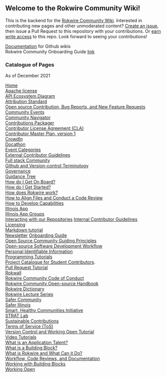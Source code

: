 ## Welcome to the Rokwire Community Wiki! 

This is the backend for the [Rokwire Community Wiki](https://github.com/rokwire/rokwire-community/wiki). Interested in contributing new pages and other unmoderated content? [Create an issue](https://github.com/rokwire/rokwire-community/issues/new/choose), then issue a Pull Request to this repository with your contributions. Or [earn write access](mailto:balicea@illinois.edu) to this repo. Look forward to seeing your contributions!   

[Documentation](https://docs.github.com/en/communities/documenting-your-project-with-wikis/about-wikis) for Github wikis  
Rokwire Community Onboarding Guide [link](https://rokwirecommunity.substack.com/p/onboarding-guide-to-rokwire-community)

### Catalogue of Pages
As of December 2021

[Home](https://github.com/rokwire/rokwire-community/wiki)       
[Apache license](https://github.com/rokwire/rokwire-community/wiki/Apache-license)   
[API Ecosystem Diagram](https://github.com/rokwire/rokwire-community/wiki/API-Ecosystem-Diagram)      
[Attribution Standard](---)   
[Open source Contribution, Bug Reports, and New Feature Requests](https://github.com/rokwire/rokwire-community/wiki/Open-source-Contribution,-Bug-Reports,-and-New-Feature-Requests)   
[Community Events](https://github.com/rokwire/rokwire-community/wiki/Community-Events)   
[Community Navigator](https://github.com/rokwire/rokwire-community/wiki/Community-Navigator)     
[Contributions Packager](https://github.com/rokwire/rokwire-community/wiki/Contributions-Packager)   
[Contributor License Agreement (CLA)](https://github.com/rokwire/rokwire-community/wiki/Contributor-License-Agreement-(CLA))   
[Contributor Master Plan, version 1](https://github.com/rokwire/rokwire-community/wiki/Contributor-Master-Plan,-version-1)  
[CrowdIn](https://github.com/rokwire/rokwire-community/wiki/CrowdIn)    
[Docathon](https://github.com/rokwire/rokwire-community/wiki/Docathon)     
[Event Categories](https://github.com/rokwire/rokwire-community/wiki/Event-Categories)      
[External Contributor Guidelines](https://github.com/rokwire/rokwire-community/wiki/External-Contributor-Guidelines)  
[Full stack Community](https://github.com/rokwire/rokwire-community/wiki/Full-stack-Community)  
[Github and Version-control Terminology](https://github.com/rokwire/rokwire-community/wiki/Github-and-Version-control-Terminology)   
[Governance](https://github.com/rokwire/rokwire-community/wiki/Governance)    
[Guidance Tree](https://github.com/rokwire/rokwire-community/wiki/Guidance-Tree)     
[How do I Get On Board?](https://github.com/rokwire/rokwire-community/wiki/How-do-I-Get-On-Board%3F)  
[How do I Get Started?](https://github.com/rokwire/rokwire-community/wiki/How-do-I-Get-Started%3F)  
[How does Rokwire work?](https://github.com/rokwire/rokwire-community/wiki/How-does-Rokwire-work%3F)  
[How to Align Files and Conduct a Code Review](https://github.com/rokwire/rokwire-community/wiki/How-to-Align-Files-and-Conduct-a-Code-Review)    
[How to Develop Capabilities](https://github.com/rokwire/rokwire-community/wiki/How-to-Develop-Capabilities)  
[Illinois App](https://github.com/rokwire/rokwire-community/wiki/Illinois-App)     
[Illinois App Groups](https://github.com/rokwire/rokwire-community/wiki/Illinois-App-Groups)    
[Interacting with our Repositories](https://github.com/rokwire/rokwire-community/wiki/Interacting-with-our-Repositories)
[Internal Contributor Guidelines](https://github.com/rokwire/rokwire-community/wiki/Internal-Contributor-Guidelines)  
[Licensing](https://github.com/rokwire/rokwire-community/wiki/Licensing)  
[Markdown tutorial](https://github.com/rokwire/rokwire-community/wiki/Markdown-tutorial)  
[Newsletter](https://github.com/rokwire/rokwire-community/wiki/Newsletter)
[Onboarding Guide](https://github.com/rokwire/rokwire-community/wiki/Onboarding-Guide)  
[Open Source Community Guiding Principles](https://github.com/rokwire/rokwire-community/wiki/Open-Source-Community-Guiding-Principles)   
[Open-source Software Development Workflow](https://github.com/rokwire/rokwire-community/wiki/Open-source-Software-Development-Workflow)  
[Personal Identifiable Information](https://github.com/rokwire/rokwire-community/wiki/Personal-Identifiable-Information-(PII))   
[Programming Tutorials](https://github.com/rokwire/rokwire-community/wiki/Programming-Tutorials)   
[Project Catalogue for Student Contributors](https://github.com/rokwire/rokwire-community/wiki/Project-Catalogue-for-Student-Contributors).  
[Pull Request Tutorial](https://github.com/rokwire/rokwire-community/wiki/Pull-Request-Tutorial)  
[Rokwall](https://github.com/rokwire/rokwire-community/wiki/Rokwall)    
[Rokwire Community Code of Conduct](https://github.com/rokwire/rokwire-community/wiki/Rokwire-Community-Code-of-Conduct)     
[Rokwire Community Open-source Handbook](https://github.com/rokwire/rokwire-community/wiki/Rokwire-Community-Open-Source-Handbook)     
[Rokwire Dictionary](https://github.com/rokwire/rokwire-community/wiki/Rokwire-Dictionary)  
[Rokwire Lecture Series](https://github.com/rokwire/rokwire-community/wiki/Rokwire-Lecture-Series)     
[Safer Community](https://github.com/rokwire/rokwire-community/wiki/Safer-Community)  
[Safer Illinois](https://github.com/rokwire/rokwire-community/wiki/Safer-Illinois)  
[Smart, Healthy Communities Initiative](https://github.com/rokwire/rokwire-community/wiki/Smart,-Healthy-Communities-Initiative)     
[STRAT Lab](https://github.com/rokwire/rokwire-community/wiki/STRAT-Lab)       
[Sustainable Contributions](https://github.com/rokwire/rokwire-community/wiki/Sustainable-Contributions)  
[Terms of Service (ToS)](https://github.com/rokwire/rokwire-community/wiki/Terms-of-Service-(ToS))   
[Version Control and Working Open Tutorial](https://github.com/rokwire/rokwire-community/wiki/Version-Control-and-Working-Open-Tutorial)  
[Video Tutorials](https://github.com/rokwire/rokwire-community/wiki/Video-Tutorials)  
[What is an Application Talent?](https://github.com/rokwire/rokwire-community/wiki/What-is-an-Application-Talent%3F)   
[What is a Building Block?](https://github.com/rokwire/rokwire-community/wiki/What-is-a-Building-Block%3F)  
[What is Rokwire and What Can it Do?](https://github.com/rokwire/rokwire-community/wiki/What-is-Rokwire-and-What-Can-it-Do%3F)  
[Workflow, Code Reviews, and Documentation](https://github.com/rokwire/rokwire-community/wiki/Workflow,-Code-Reviews,-and-Documentation)   
[Working with Building Blocks](https://github.com/rokwire/rokwire-community/wiki/Working-with-Building-Blocks)    
[Working Open](https://github.com/rokwire/rokwire-community/wiki/Working-Open)  
